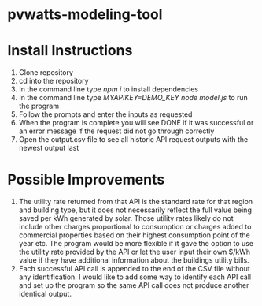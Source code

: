 # pvwatts-modeling-tool

# Install Instructions
1. Clone repository <br />
2. cd into the repository <br />
3. In the command line type *npm i* to install dependencies <br />
4. In the command line type *MYAPIKEY=DEMO_KEY node model.js* to run the program <br />
5. Follow the prompts and enter the inputs as requested <br />
6. When the program is complete you will see DONE if it was successful or an error message if the request did not go through correctly <br />
7. Open the output.csv file to see all historic API request outputs with the newest output last <br />

# Possible Improvements
1. The utility rate returned from that API is the standard rate for that region and building type, but it does not necessarily reflect the full value being saved per kWh generated by solar. Those utility rates likely do not include other charges proportional to consumption or charges added to commercial properties based on their highest consumption point of the year etc. The program would be more flexible if it gave the option to use the utility rate provided by the API or let the user input their own $/kWh value if they have additional information about the buildings utility bills. <br />
2. Each successful API call is appended to the end of the CSV file without any identification. I would like to add some way to identify each API call and set up the program so the same API call does not produce another identical output. <br />

